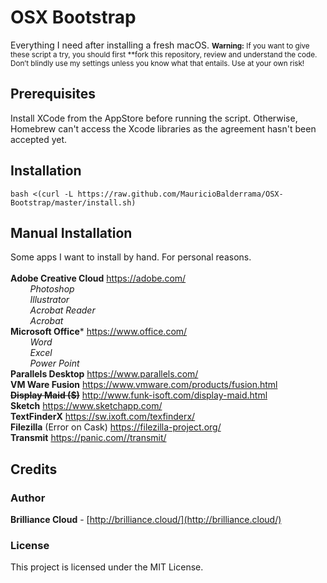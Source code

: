 # OSX Bootstrap
Everything I need after installing a fresh macOS.
<small>**Warning:** If you want to give these script a try, you should first **fork this repository, review and understand the code.</small>
<small>Don’t blindly use my settings unless you know what that entails. Use at your own risk!</small>

## Prerequisites
Install XCode from the AppStore before running the script. Otherwise, Homebrew can't access the Xcode libraries as the agreement hasn't been accepted yet.

## Installation
``` 
bash <(curl -L https://raw.github.com/MauricioBalderrama/OSX-Bootstrap/master/install.sh)
```
## Manual Installation
Some apps I want to install by hand. For personal reasons.<br>
<br>
**Adobe Creative Cloud** https://adobe.com/<br>
*&nbsp;&nbsp;&nbsp;&nbsp;&nbsp;&nbsp;&nbsp; Photoshop<br>
&nbsp;&nbsp;&nbsp;&nbsp;&nbsp;&nbsp;&nbsp; Illustrator<br>
&nbsp;&nbsp;&nbsp;&nbsp;&nbsp;&nbsp;&nbsp; Acrobat Reader<br>
&nbsp;&nbsp;&nbsp;&nbsp;&nbsp;&nbsp;&nbsp; Acrobat<br>*
**Microsoft Office*** https://www.office.com/<br>
*&nbsp;&nbsp;&nbsp;&nbsp;&nbsp;&nbsp;&nbsp; Word<br>
&nbsp;&nbsp;&nbsp;&nbsp;&nbsp;&nbsp;&nbsp; Excel<br>
&nbsp;&nbsp;&nbsp;&nbsp;&nbsp;&nbsp;&nbsp; Power Point<br>*
**Parallels Desktop** https://www.parallels.com/<br>
**VM Ware Fusion** https://www.vmware.com/products/fusion.html<br>
**~~Display Maid ($)~~** http://www.funk-isoft.com/display-maid.html<br>
**Sketch** https://www.sketchapp.com/<br>
**TextFinderX** https://sw.ixoft.com/texfinderx/<br>
**Filezilla** (Error on Cask) https://filezilla-project.org/<br>
**Transmit** https://panic.com//transmit/<br>

## Credits

### Author
**Brilliance Cloud** - [http://brilliance.cloud/](http://brilliance.cloud/)

### License
This project is licensed under the MIT License.
